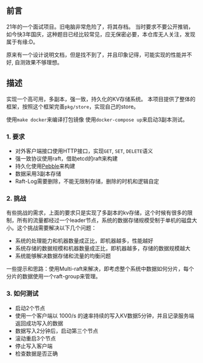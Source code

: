 
## 前言
21年的一个面试项目。旧电脑非常危险了，将其存档。
当时要求不要公开推销，如今快3年国庆，这种题目已经比较常见，应无保密必要，本仓库无人关注，发现属于有缘:D。

原来有一个设计说明文档，但是找不到了，并且印象记得，可能实现的性能并不好, 自测效果不够理想。

## 描述

实现一个高可用，多副本，强一致，持久化的KV存储系统。
本项目提供了整体的框架，按照这个框架完善`pkg/store`，实现自己的store。

使用`make docker`来编译打包镜像
使用`docker-compose up`来启动3副本测试。

### 1. 要求
* 对外客户端接口使用HTTP接口，实现`GET`, `SET`, `DELETE`语义
* 强一致协议使用raft，借助etcd的raft来构建
* 持久化使用[Pebble](https://github.com/cockroachdb/pebble)来构建
* 数据采用3副本存储
* Raft-Log需要删除，不能无限制存储，删除的时机和逻辑自定

### 2. 挑战
有些挑战的需求，上面的要求只是实现了多副本的kv存储，这个时候有很多的限制，所有的流量都经过一个leader节点，系统的数据存储规模受制于单机的磁盘大小。这个挑战需要解决以下几个问题：
* 系统的处理能力和机器数量成正比，即机器越多，性能越好
* 系统存储的数据规模和机器数量成正比，即机器越多，存储的数据规模越大
* 系统能够解决数据存储和流量的均衡问题

一些提示和思路：使用Multi-raft来解决，即考虑整个系统中数据如何分片，每个分片的数据使用一个raft-group来管理。

### 3. 如何测试

* 启动2个节点
* 使用一个客户端以 1000/s 的速率持续的写入KV数据5分钟，并且记录服务端返回成功写入的数据
* 数据写入2分钟后，启动第三个节点
* 滚动重启3个节点
* 停止写入客户端
* 检查数据是否正确



